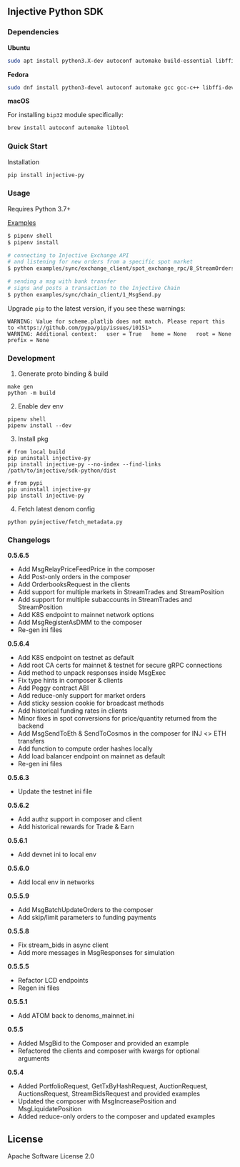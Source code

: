 ## Injective Python SDK

### Dependencies

**Ubuntu**
```bash
sudo apt install python3.X-dev autoconf automake build-essential libffi-dev libtool pkg-config
```
**Fedora**
```bash
sudo dnf install python3-devel autoconf automake gcc gcc-c++ libffi-devel libtool make pkgconfig
```

**macOS**

For installing `bip32` module specifically:

```bash
brew install autoconf automake libtool
```

### Quick Start
Installation
```bash
pip install injective-py
```

### Usage
Requires Python 3.7+

[Examples](https://github.com/InjectiveLabs/sdk-python/tree/master/examples)
```bash
$ pipenv shell
$ pipenv install

# connecting to Injective Exchange API
# and listening for new orders from a specific spot market
$ python examples/sync/exchange_client/spot_exchange_rpc/8_StreamOrders.py

# sending a msg with bank transfer
# signs and posts a transaction to the Injective Chain
$ python examples/sync/chain_client/1_MsgSend.py
```
Upgrade `pip` to the latest version, if you see these warnings:
  ```
  WARNING: Value for scheme.platlib does not match. Please report this to <https://github.com/pypa/pip/issues/10151>
  WARNING: Additional context:   user = True   home = None   root = None   prefix = None
  ```

### Development
1. Generate proto binding & build
  ```
  make gen
  python -m build
  ```

2. Enable dev env
  ```
  pipenv shell
  pipenv install --dev
  ```

3. Install pkg
  ```
  # from local build
  pip uninstall injective-py
  pip install injective-py --no-index --find-links /path/to/injective/sdk-python/dist

  # from pypi
  pip uninstall injective-py
  pip install injective-py
  ```

4. Fetch latest denom config
```
python pyinjective/fetch_metadata.py
```


### Changelogs
**0.5.6.5**
* Add MsgRelayPriceFeedPrice in the composer
* Add Post-only orders in the composer
* Add OrderbooksRequest in the clients
* Add support for multiple markets in StreamTrades and StreamPosition
* Add support for multiple subaccounts in StreamTrades and StreamPosition
* Add K8S endpoint to mainnet network options
* Add MsgRegisterAsDMM to the composer
* Re-gen ini files


**0.5.6.4**
* Add K8S endpoint on testnet as default
* Add root CA certs for mainnet & testnet for secure gRPC connections
* Add method to unpack responses inside MsgExec
* Fix type hints in composer & clients
* Add Peggy contract ABI
* Add reduce-only support for market orders
* Add sticky session cookie for broadcast methods
* Add historical funding rates in clients
* Minor fixes in spot conversions for price/quantity returned from the backend
* Add MsgSendToEth & SendToCosmos in the composer for INJ <> ETH transfers
* Add function to compute order hashes locally
* Add load balancer endpoint on mainnet as default
* Re-gen ini files

**0.5.6.3**
* Update the testnet ini file

**0.5.6.2**
* Add authz support in composer and client
* Add historical rewards for Trade & Earn

**0.5.6.1**
* Add devnet ini to local env

**0.5.6.0**
* Add local env in networks

**0.5.5.9**
* Add MsgBatchUpdateOrders to the composer
* Add skip/limit parameters to funding payments

**0.5.5.8**
* Fix stream_bids in async client
* Add more messages in MsgResponses for simulation

**0.5.5.5**
* Refactor LCD endpoints
* Regen ini files

**0.5.5.1**
* Add ATOM back to denoms_mainnet.ini

**0.5.5**
* Added MsgBid to the Composer and provided an example
* Refactored the clients and composer with kwargs for optional arguments

**0.5.4**
* Added PortfolioRequest, GetTxByHashRequest, AuctionRequest, AuctionsRequest, StreamBidsRequest and provided examples
* Updated the composer with MsgIncreasePosition and MsgLiquidatePosition
* Added reduce-only orders to the composer and updated examples



## License

Apache Software License 2.0
